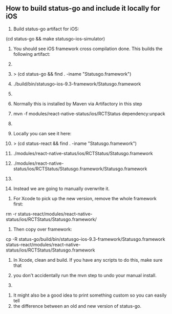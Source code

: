 ## How to build status-go and include it locally for iOS

1.  Build status-go artifact for iOS:

(cd status-go && make statusgo-ios-simulator)

1.  You should see iOS framework cross compilation done. This builds the
    following artifact:

2.
3.  \> (cd status-go && find . -iname "Statusgo.framework")

4.  ./build/bin/statusgo-ios-9.3-framework/Statusgo.framework

5.
6.  Normally this is installed by Maven via Artifactory in this step

7.  mvn -f modules/react-native-status/ios/RCTStatus dependency:unpack

8.
9.  Locally you can see it here:

10. \> (cd status-react && find . -iname
    "Statusgo.framework")

11. ./modules/react-native-status/ios/RCTStatus/Statusgo.framework

12. ./modules/react-native-status/ios/RCTStatus/Statusgo.framework/Statusgo.framework

13.
14. Instead we are going to manually overwrite it.

<!-- end list -->

1.  For Xcode to pick up the new version, remove the whole framework
    first:

rm -r
status-react/modules/react-native-status/ios/RCTStatus/Statusgo.framework/

1.  Then copy over framework:

cp -R status-go/build/bin/statusgo-ios-9.3-framework/Statusgo.framework
status-react/modules/react-native-status/ios/RCTStatus/Statusgo.framework

1.  In Xcode, clean and build. If you have any scripts to do this, make
    sure that

2.  you don't accidentally run the mvn step to undo your manual install.

3.
<!-- end list -->

1.  It might also be a good idea to print something custom so you can
    easily tell
2.  the difference between an old and new version of status-go.